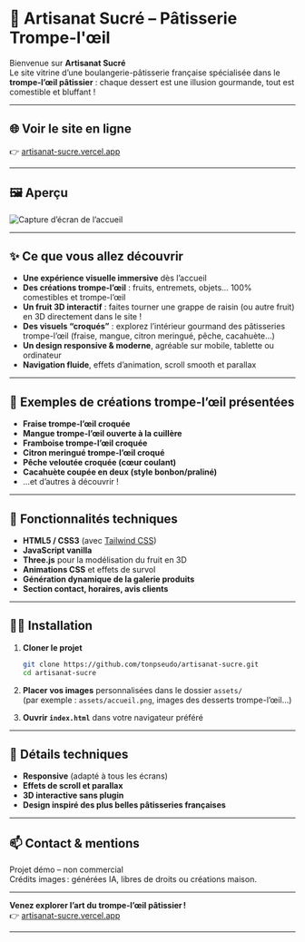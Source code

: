 # 🍰 Artisanat Sucré – Pâtisserie Trompe-l'œil

Bienvenue sur **Artisanat Sucré**  
Le site vitrine d’une boulangerie-pâtisserie française spécialisée dans le **trompe-l’œil pâtissier** : chaque dessert est une illusion gourmande, tout est comestible et bluffant !

---

## 🌐 Voir le site en ligne

👉 [artisanat-sucre.vercel.app](https://artisanat-sucre.vercel.app/)

---

## 🖼️ Aperçu

![Capture d’écran de l’accueil](assets/accueil.png)

---

## ✨ Ce que vous allez découvrir

- **Une expérience visuelle immersive** dès l’accueil
- **Des créations trompe-l’œil** : fruits, entremets, objets… 100% comestibles et trompe-l’œil
- **Un fruit 3D interactif** : faites tourner une grappe de raisin (ou autre fruit) en 3D directement dans le site !
- **Des visuels “croqués”** : explorez l’intérieur gourmand des pâtisseries trompe-l’œil (fraise, mangue, citron meringué, pêche, cacahuète…)
- **Un design responsive & moderne**, agréable sur mobile, tablette ou ordinateur
- **Navigation fluide**, effets d’animation, scroll smooth et parallax

---

## 🍓 Exemples de créations trompe-l’œil présentées

- **Fraise trompe-l’œil croquée**
- **Mangue trompe-l’œil ouverte à la cuillère**
- **Framboise trompe-l’œil croquée**
- **Citron meringué trompe-l’œil croqué**
- **Pêche veloutée croquée (cœur coulant)**
- **Cacahuète coupée en deux (style bonbon/praliné)**
- …et d’autres à découvrir !

---

## 🚀 Fonctionnalités techniques

- **HTML5 / CSS3** (avec [Tailwind CSS](https://tailwindcss.com/))
- **JavaScript vanilla**
- **Three.js** pour la modélisation du fruit en 3D
- **Animations CSS** et effets de survol
- **Génération dynamique de la galerie produits**
- **Section contact, horaires, avis clients**

---

## 🧑‍💻 Installation

1. **Cloner le projet**
    ```bash
    git clone https://github.com/tonpseudo/artisanat-sucre.git
    cd artisanat-sucre
    ```

2. **Placer vos images** personnalisées dans le dossier `assets/`  
   (par exemple : `assets/accueil.png`, images des desserts trompe-l’œil…)

3. **Ouvrir `index.html`** dans votre navigateur préféré

---

## 👀 Détails techniques

- **Responsive** (adapté à tous les écrans)
- **Effets de scroll et parallax**
- **3D interactive sans plugin**
- **Design inspiré des plus belles pâtisseries françaises**

---

## 📫 Contact & mentions

Projet démo – non commercial  
Crédits images : générées IA, libres de droits ou créations maison.

---

**Venez explorer l’art du trompe-l’œil pâtissier !**  
👉 [artisanat-sucre.vercel.app](https://artisanat-sucre.vercel.app/)

---

